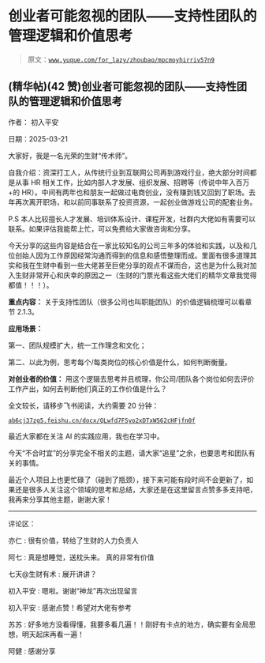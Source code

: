 # 创业者可能忽视的团队——支持性团队的管理逻辑和价值思考

> 原文：[`www.yuque.com/for_lazy/zhoubao/mpcmoyhirriv57n9`](https://www.yuque.com/for_lazy/zhoubao/mpcmoyhirriv57n9)

## (精华帖)(42 赞)创业者可能忽视的团队——支持性团队的管理逻辑和价值思考

作者： 初入平安

日期：2025-03-21

大家好，我是一名光荣的生财“传术师”。

自我介绍：资深打工人，从传统行业到互联网公司再到游戏行业，绝大部分时间都是从事 HR 相关工作，比如内部人才发展、组织发展、招聘等（传说中年入百万+的 HR）。中间有两年也和朋友一起做过电商创业，没有赚到钱又回到了职场。去年再次离开职场，和以前同事联系了投资资源，一起创业做游戏公司的配套业务。

P.S 本人比较擅长人才发展、培训体系设计、课程开发，社群内大佬如有需要可以联系。如果评估我能帮上忙，可以免费给大家做咨询和分享。

今天分享的这些内容是结合在一家比较知名的公司三年多的体验和实践，以及和几位创始人因为工作原因经常沟通而得到的信息和感悟整理而成。里面有很多道理其实和我在生财中看到一些大佬甚至巨佬分享的观点不谋而合，这也是为什么我对加入生财非常开心和庆幸的原因之一（生财的门票光看这些大佬们的精华文章我觉得都值！！！）。

**重点内容：** 关于支持性团队（很多公司也叫职能团队）的价值逻辑梳理可以看章节 2.1.3。

**应用场景：**

第一、团队规模扩大，统一工作理念和文化；

第二、以此为例，思考每个/每类岗位的核心价值是什么，如何判断衡量。

**对创业者的价值：** 用这个逻辑去思考并且梳理，你公司/团队各个岗位如何去评价工作产出，如何去判断他们真正的工作价值是什么？

全文较长，请移步飞书阅读，大约需要 20 分钟：

[`ab6cj37zg5.feishu.cn/docx/QLwfd7FSyo2xDTxW562cHFjfn0f`](https://ab6cj37zg5.feishu.cn/docx/QLwfd7FSyo2xDTxW562cHFjfn0f)

最近大家都在关注 AI 的实践应用，我也在学习中。

今天“不合时宜”的分享完全不相关的主题，请大家“追星”之余，也要思考和团队有关的事情。

最近个人项目上也更忙碌了（碰到了瓶颈），接下来可能有段时间不会更新了，如果还是很多人关注这个领域的思考和总结，大家还是在这里留言点赞多多支持吧，我再来分享其他主题，谢谢大家！

* * *

评论区：

亦仁 : 很有价值，转给了生财的人力负责人

阿七 : 真是想睡觉，送枕头来。 真的非常有价值

七天@生财有术 : 展开讲讲？

初入平安 : 嗯啦。谢谢“神龙”再次出现留言

初入平安 : 感谢点赞！希望对大佬有参考

苏苏 : 好多地方没看得懂，我要多看几遍！！刚好有卡点的地方，确实要有全局思想，明天起床再看一遍！

阿健 : 感谢分享